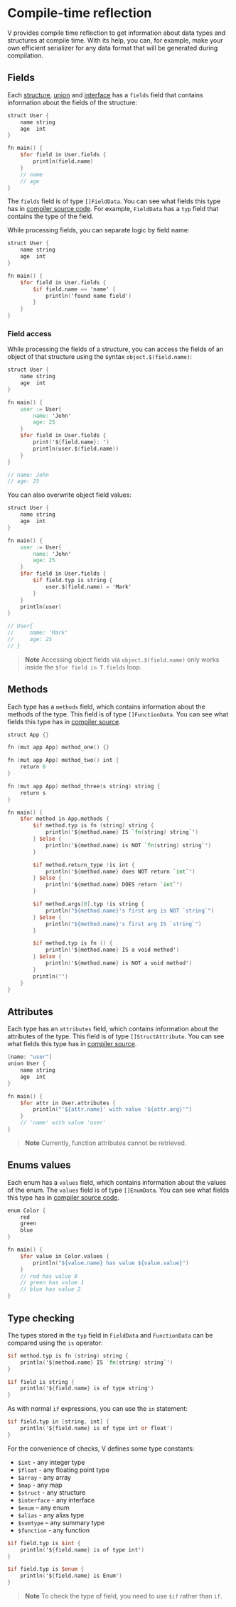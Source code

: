 # Compile-time reflection

V provides compile time reflection to get information about data types and structures at compile
time.
With its help, you can, for example, make your own efficient serializer for any data format that
will be generated during compilation.

## Fields

Each
[structure](../structs/overview.md),
[union](../unions.md)
and
[interface](../interfaces.md)
has a `fields` field that contains information about the fields of the structure:

```v play
struct User {
	name string
	age  int
}

fn main() {
	$for field in User.fields {
		println(field.name)
	}
	// name
	// age
}
```

The `fields` field is of type `[]FieldData`.
You can see what fields this type has in
[compiler source code](https://github.com/vlang/v/blob/d3870a0c7e380cc8fcfd80e176e30f82f774ff5f/vlib/builtin/builtin.v#L111).
For example, `FieldData` has a `typ` field that contains the type of the field.

While processing fields, you can separate logic by field name:

```v play
struct User {
	name string
	age  int
}

fn main() {
	$for field in User.fields {
		$if field.name == 'name' {
			println('found name field')
		}
	}
}
```

### Field access

While processing the fields of a structure, you can access the fields of
an object of that structure using the syntax `object.$(field.name)`:

```v play
struct User {
    name string
    age  int
}

fn main() {
    user := User{
        name: 'John'
        age: 25
    }
    $for field in User.fields {
        print('${field.name}: ')
        println(user.$(field.name))
    }
}

// name: John
// age: 25
```

You can also overwrite object field values:

```v play
struct User {
    name string
    age  int
}

fn main() {
    user := User{
        name: 'John'
        age: 25
    }
    $for field in User.fields {
		$if field.typ is string {
        	user.$(field.name) = 'Mark'
		}
    }
    println(user)
}

// User{
//     name: 'Mark'
//     age: 25
// }
```

> **Note**
> Accessing object fields via `object.$(field.name)` only works
> inside the `$for field in T.fields` loop.

## Methods

Each type has a `methods` field, which contains information about the methods of the type.
This field is of type `[]FunctionData`.
You can see what fields this type has in
[compiler source](https://github.com/vlang/v/blob/b6ecd634e3174d657c60a061ad74d31705f12f5f/vlib/builtin/builtin.v#L101).

```v play
struct App {}

fn (mut app App) method_one() {}

fn (mut app App) method_two() int {
	return 0
}

fn (mut app App) method_three(s string) string {
	return s
}

fn main() {
	$for method in App.methods {
		$if method.typ is fn (string) string {
			println('${method.name} IS `fn(string) string`')
		} $else {
			println('${method.name} is NOT `fn(string) string`')
		}

		$if method.return_type !is int {
			println('${method.name} does NOT return `int`')
		} $else {
			println('${method.name} DOES return `int`')
		}

		$if method.args[0].typ !is string {
			println("${method.name}'s first arg is NOT `string`")
		} $else {
			println("${method.name}'s first arg IS `string`")
		}

		$if method.typ is fn () {
			println('${method.name} IS a void method')
		} $else {
			println('${method.name} is NOT a void method')
		}
		println('')
	}
}
```

## Attributes

Each type has an `attributes` field, which contains information about the attributes of the type.
This field is of type `[]StructAttribute`.
You can see what fields this type has in
[compiler source](https://github.com/vlang/v/blob/b6ecd634e3174d657c60a061ad74d31705f12f5f/vlib/builtin/builtin.v#L142).

```v play
[name: "user"]
union User {
	name string
	age  int
}

fn main() {
	$for attr in User.attributes {
		println("'${attr.name}' with value '${attr.arg}'")
	}
	// 'name' with value 'user'
}
```

> **Note**
> Currently, function attributes cannot be retrieved.

## Enums values

Each enum has a `values` field, which contains information about the values of the enum.
The `values` field is of type `[]EnumData`.
You can see what fields this type has in
[compiler source code](https://github.com/vlang/v/blob/master/vlib/builtin/builtin.v#L110).

```v play
enum Color {
    red
    green
    blue
}

fn main() {
    $for value in Color.values {
        println("${value.name} has value ${value.value}")
    }
    // red has value 0
    // green has value 1
    // blue has value 2
}
```

## Type checking

The types stored in the `typ` field in `FieldData` and `FunctionData` can be compared using the `is`
operator:

```v nofmt failcompile
$if method.typ is fn (string) string {
	println('${method.name} IS `fn(string) string`')
}

$if field is string {
	println('${field.name} is of type string')
}
```

As with normal `if` expressions, you can use the `in` statement:

```v nofmt failcompile
$if field.typ in [string, int] {
	println('${field.name} is of type int or float')
}
```

For the convenience of checks, V defines some type constants:

- `$int` - any integer type
- `$float` - any floating point type
- `$array` - any array
- `$map` - any map
- `$struct` - any structure
- `$interface` - any interface
- `$enum` – any enum
- `$alias` - any alias type
- `$sumtype` – any summary type
- `$function` - any function

```v nofmt failcompile
$if field.typ is $int {
	println('${field.name} is of type int')
}

$if field.typ is $enum {
	println('${field.name} is Enum')
}
```

> **Note**
> To check the type of field, you need to use `$if` rather than `if`.

